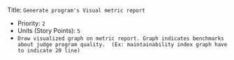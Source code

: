 Title: `Generate program's Visual metric report`
  - Priority: `2`
  - Units (Story Points): `5`
  - `Draw visualized graph on metric report. Graph indicates benchmarks about judge program quality. 
    (Ex: maintainability index graph have to indicate 20 line)`
